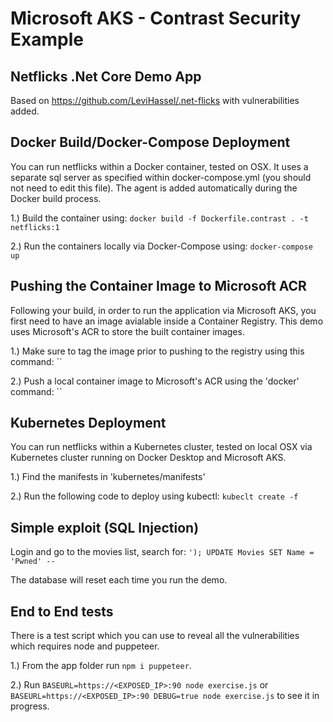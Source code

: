 # Microsoft AKS - Contrast Security Example 

## Netflicks .Net Core Demo App

Based on https://github.com/LeviHassel/.net-flicks with vulnerabilities added.

## Docker Build/Docker-Compose Deployment

You can run netflicks within a Docker container, tested on OSX. It uses a separate sql server as specified within docker-compose.yml (you should not need to edit this file). The agent is added automatically during the Docker build process.

1.) Build the container using:
`docker build -f Dockerfile.contrast . -t netflicks:1`

2.) Run the containers locally via Docker-Compose using: 
`docker-compose up`

## Pushing the Container Image to Microsoft ACR

Following your build, in order to run the application via Microsoft AKS, you first need to have an image avialable inside a Container Registry.  This demo uses Microsoft's ACR to store the built container images. 

1.) Make sure to tag the image prior to pushing to the registry using this command:
``

2.) Push a local container image to Microsoft's ACR using the 'docker' command:
``

## Kubernetes Deployment

You can run netflicks within a Kubernetes cluster, tested on local OSX via Kubernetes cluster running on Docker Desktop and Microsoft AKS. 

1.) Find the manifests in 'kubernetes/manifests'

2.) Run the following code to deploy using kubectl:
`kubeclt create -f `

## Simple exploit (SQL Injection)

Login and go to the movies list, search for: 
`'); UPDATE Movies SET Name = 'Pwned' --`

The database will reset each time you run the demo.

## End to End tests

There is a test script which you can use to reveal all the vulnerabilities which requires node and puppeteer.

1.) From the app folder run `npm i puppeteer`.

2.) Run `BASEURL=https://<EXPOSED_IP>:90 node exercise.js` or `BASEURL=https://<EXPOSED_IP>:90 DEBUG=true node exercise.js` to see it in progress.
